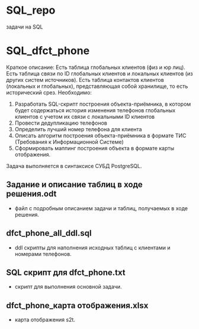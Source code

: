 # SQL_repo
задачи на SQL

# SQL_dfct_phone
Краткое описание:
Есть таблица глобальных клиентов (физ и юр лиц).
Есть таблица связи по ID глобальных клиентов и локальных клиентов (из других систем источников).
Есть таблица контактов клиентов (локальных и глобальных), представляющая собой хранилище, то есть исторический срез.
Необходимо:
  1) Разработать SQL-скрипт построения объекта-приёмника, в котором будет содержаться история изменения телефонов глобальных клиентов с учетом их связи с локальными ID клиентов
  2) Провести дедупликацию телефонов
  3) Определить лучший номер телефона для клиента
  4) Описать алгоритм построения объекта-приёмника в формате ТИС (Требования к Информационной Системе)
  5) Сформировать маппинг построения объекта в формате карты отображения.

Задача выполняется в синтаксисе СУБД PostgreSQL.
## Задание и описание таблиц в ходе решения.odt 
- файл с подробным описанием задачи и таблиц, получаемых в ходе решения.
## dfct_phone_all_ddl.sql 
- ddl скрипты для наполнения исходных таблиц с клиентами и номерами телефонов.
## SQL скрипт для dfct_phone.txt 
- скрипт для выполнения основной задачи.
## dfct_phone_карта отображения.xlsx 
- карта отображения s2t.


